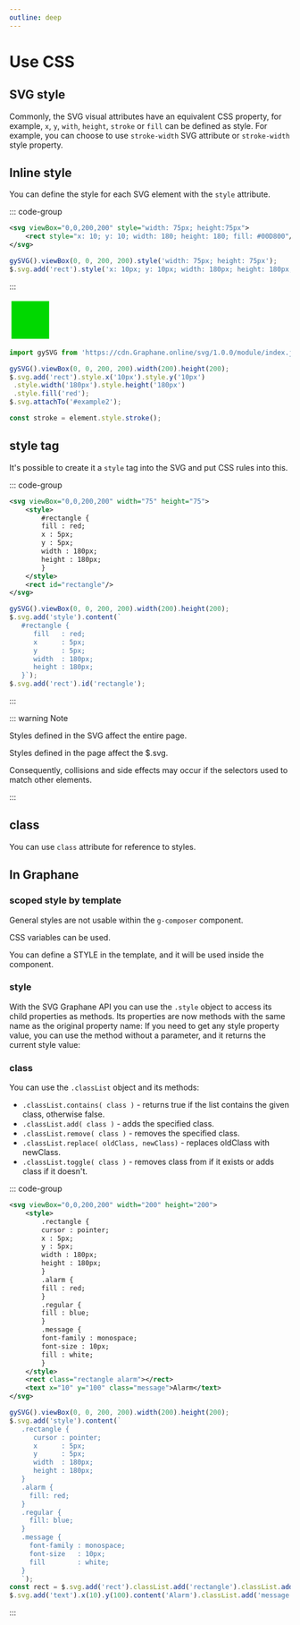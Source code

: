 ```yaml
---
outline: deep
---
```


# Use CSS

## SVG style

Commonly, the SVG visual attributes have an equivalent CSS property, for example, `x`, `y`,
`with`, `height`, `stroke` or `fill` can be defined as style. For example, you can choose to
use  `stroke-width` SVG attribute or `stroke-width` style property.

## Inline style

You can define the style for each SVG element with the `style` attribute.

::: code-group

```svg
<svg viewBox="0,0,200,200" style="width: 75px; height:75px">
    <rect style="x: 10; y: 10; width: 180; height: 180; fill: #00D800"/>
</svg>
```

```js
gySVG().viewBox(0, 0, 200, 200).style('width: 75px; height: 75px');
$.svg.add('rect').style('x: 10px; y: 10px; width: 180px; height: 180px; fill: #00D800');
```

:::

<svg viewBox="0,0,200,200" style="width: 75px; height:75px">
  <rect style="x: 10; y: 10; width: 180; height: 180; fill: #00D800"/>
</svg>


```js
import gySVG from 'https://cdn.Graphane.online/svg/1.0.0/module/index.js';

gySVG().viewBox(0, 0, 200, 200).width(200).height(200);
$.svg.add('rect').style.x('10px').style.y('10px')
 .style.width('180px').style.height('180px')
 .style.fill('red');
$.svg.attachTo('#example2');
```

```js
const stroke = element.style.stroke();
```

## style tag

It's possible to create it a `style` tag into the SVG and put CSS rules into this.

::: code-group

```svg
<svg viewBox="0,0,200,200" width="75" height="75">
    <style>
        #rectangle {
        fill : red;
        x : 5px;
        y : 5px;
        width : 180px;
        height : 180px;
        }
    </style>
    <rect id="rectangle"/>
</svg>
```

```js
gySVG().viewBox(0, 0, 200, 200).width(200).height(200);
$.svg.add('style').content(`
   #rectangle {
      fill   : red;
      x      : 5px;
      y      : 5px;
      width  : 180px;
      height : 180px;
   }`);
$.svg.add('rect').id('rectangle');
```

:::

::: warning Note

Styles defined in the SVG affect the entire page.

Styles defined in the page affect the $.svg.

Consequently, collisions and side effects may occur if the selectors used to match other elements.

:::


## class

You can use `class` attribute for reference to styles.


## In Graphane

### scoped style by template

General styles are not usable within the `g-composer` component.

CSS variables can be used.

You can define a STYLE in the template, and it will be used inside the component.

### style

With the SVG Graphane API you can use the `.style` object to access its child properties
as methods. Its properties are now methods with the same name as the original property name: If you
need to get any style property value, you can use the method without a parameter, and it returns the
current style value:

### class

You can use the `.classList` object and its methods:

- `.classList.contains( class )` - returns true if the list contains the given class, otherwise
  false.
- `.classList.add( class )` - adds the specified class.
- `.classList.remove( class )` - removes the specified class.
- `.classList.replace( oldClass, newClass)` - replaces oldClass with newClass.
- `.classList.toggle( class )` - removes class from if it exists or adds class if it doesn't.

::: code-group

```svg
<svg viewBox="0,0,200,200" width="200" height="200">
    <style>
        .rectangle {
        cursor : pointer;
        x : 5px;
        y : 5px;
        width : 180px;
        height : 180px;
        }
        .alarm {
        fill : red;
        }
        .regular {
        fill : blue;
        }
        .message {
        font-family : monospace;
        font-size : 10px;
        fill : white;
        }
    </style>
    <rect class="rectangle alarm"></rect>
    <text x="10" y="100" class="message">Alarm</text>
</svg>
```

```js
gySVG().viewBox(0, 0, 200, 200).width(200).height(200);
$.svg.add('style').content(`
   .rectangle {
      cursor : pointer;
      x      : 5px;
      y      : 5px;
      width  : 180px;
      height : 180px;
   }
   .alarm {
     fill: red;
   }
   .regular {
     fill: blue;
   }
   .message {
     font-family : monospace;
     font-size   : 10px;
     fill        : white;
   }
   `);
const rect = $.svg.add('rect').classList.add('rectangle').classList.add('regular');
$.svg.add('text').x(10).y(100).content('Alarm').classList.add('message');
```

:::

